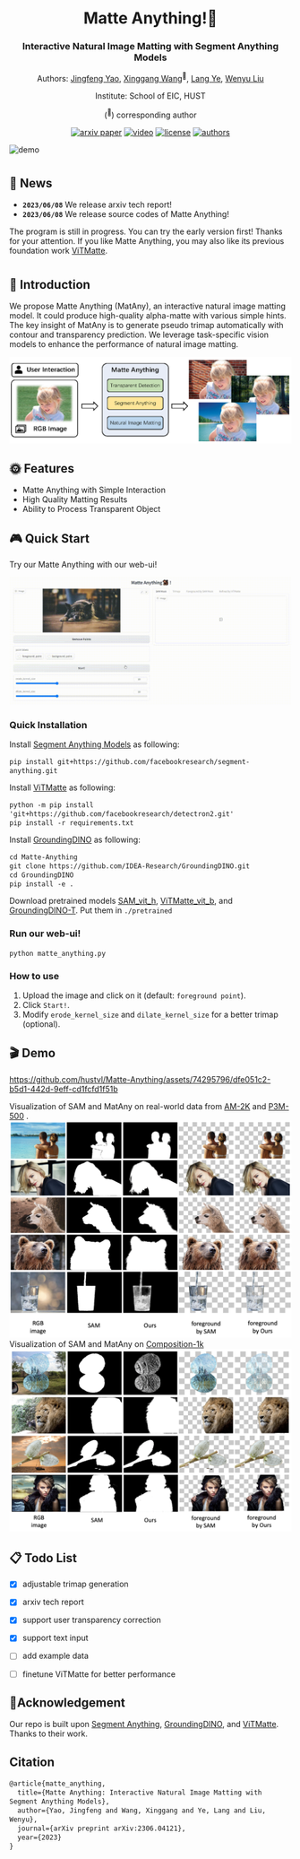 <div align="center">
<h1>Matte Anything!🐒</h1>
<h3> Interactive Natural Image Matting with Segment Anything Models </h3>

Authors: [Jingfeng Yao](https://github.com/JingfengYao), [Xinggang Wang](https://scholar.google.com/citations?user=qNCTLV0AAAAJ&hl=zh-CN)<sup>:email:</sup>, [Lang Ye](https://github.com/YeL6), [Wenyu Liu](http://eic.hust.edu.cn/professor/liuwenyu/)

Institute: School of EIC, HUST

(<sup>:email:</sup>) corresponding author

[![arxiv paper](https://img.shields.io/badge/arxiv-paper-orange)](https://arxiv.org/abs/2306.04121)
[![video](https://img.shields.io/badge/Demo-Video-blue)](https://github.com/hustvl/Matte-Anything/assets/74295796/dfe051c2-b5d1-442d-9eff-cd1fcfd1f51b)
[![license](https://img.shields.io/badge/license-MIT-blue)](LICENSE)
[![authors](https://img.shields.io/badge/by-hustvl-green)](https://github.com/hustvl)

</div>

![demo](https://github.com/hustvl/Matte-Anything/assets/74295796/d947f59d-b0c1-4c22-9967-d8f2bf633879)

#

## 📢 News

* **`2023/06/08`** We release arxiv tech report! 
* **`2023/06/08`** We release source codes of Matte Anything! 

The program is still in progress. You can try the early version first! Thanks for your attention. If you like Matte Anything, you may also like its previous foundation work [ViTMatte](https://github.com/hustvl/ViTMatte).

#

## 📜 Introduction

We propose Matte Anything (MatAny), an interactive natural image matting model. It could produce high-quality alpha-matte with various simple hints. The key insight of MatAny is to generate pseudo trimap automatically with contour and transparency prediction. We leverage task-specific vision models to enhance the performance of natural image matting.

![web_ui](figs/first.png)


## 🌞 Features
* Matte Anything with Simple Interaction
* High Quality Matting Results
* Ability to Process Transparent Object


## 🎮 Quick Start

Try our Matte Anything with our web-ui!

![web_ui](figs/web_ui.gif)

### Quick Installation

Install [Segment Anything Models](https://github.com/facebookresearch/segment-anything) as following:

```
pip install git+https://github.com/facebookresearch/segment-anything.git
```

Install [ViTMatte](https://github.com/hustvl/ViTMatte) as following:
```
python -m pip install 'git+https://github.com/facebookresearch/detectron2.git'
pip install -r requirements.txt
```

Install [GroundingDINO](https://github.com/IDEA-Research/GroundingDINO) as following:
```
cd Matte-Anything
git clone https://github.com/IDEA-Research/GroundingDINO.git
cd GroundingDINO
pip install -e .
```

Download pretrained models [SAM_vit_h](https://dl.fbaipublicfiles.com/segment_anything/sam_vit_h_4b8939.pth), [ViTMatte_vit_b](https://drive.google.com/file/d/1d97oKuITCeWgai2Tf3iNilt6rMSSYzkW/view?usp=sharing), and [GroundingDINO-T](https://github.com/IDEA-Research/GroundingDINO/releases/download/v0.1.0-alpha/groundingdino_swint_ogc.pth). Put them in ``./pretrained``

### Run our web-ui!
```
python matte_anything.py
```

### How to use
1. Upload the image and click on it (default: ``foreground point``).
2. Click ``Start!``.
3. Modify ``erode_kernel_size`` and ``dilate_kernel_size`` for a better trimap (optional).

## 🎬 Demo


https://github.com/hustvl/Matte-Anything/assets/74295796/dfe051c2-b5d1-442d-9eff-cd1fcfd1f51b


Visualization of SAM and MatAny on real-world data from [AM-2K](https://github.com/JizhiziLi/GFM) and [P3M-500](https://github.com/JizhiziLi/P3M) .
![web_ui](figs/demo1.png)
 Visualization of SAM and MatAny on [Composition-1k](https://arxiv.org/pdf/1703.03872v3.pdf)
![web_ui](figs/demo2.png)


## 📋 Todo List

- [x] adjustable trimap generation
- [x] arxiv tech report
- [x] support user transparency correction
- [x] support text input
- [ ] add example data
- [ ] finetune ViTMatte for better performance


## 🤝Acknowledgement

Our repo is built upon [Segment Anything](https://github.com/facebookresearch/segment-anything), [GroundingDINO](https://github.com/IDEA-Research/GroundingDINO), and [ViTMatte](https://github.com/hustvl/ViTMatte). Thanks to their work.

## Citation
```
@article{matte_anything,
  title={Matte Anything: Interactive Natural Image Matting with Segment Anything Models},
  author={Yao, Jingfeng and Wang, Xinggang and Ye, Lang and Liu, Wenyu},
  journal={arXiv preprint arXiv:2306.04121},
  year={2023}
}
```
